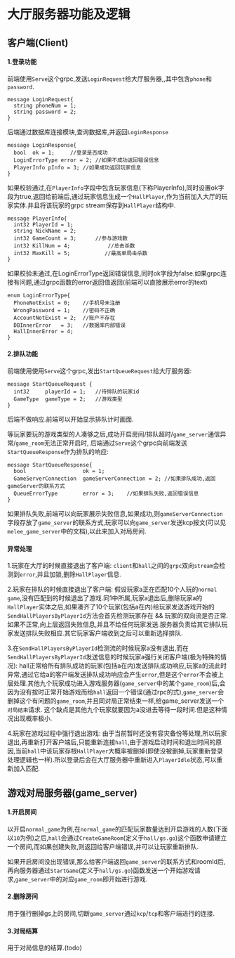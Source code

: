
# 大厅服务器功能及逻辑

## 客户端(Client)

#### 1.登录功能

前端使用`Serve`这个grpc,发送`LoginRequest`给大厅服务器,,其中包含`phone`和`password`.
```
message LoginRequest{
  string phoneNum = 1;
  string password = 2;
}
```

后端通过数据库连接模块,查询数据库,并返回`LoginResponse`
```
message LoginResponse{
  bool  ok = 1;     //登录是否成功
  LoginErrorType error = 2; //如果不成功返回错误信息
  PlayerInfo pInfo = 3; //如果成功返回玩家信息
}
```

如果校验通过,在`PlayerInfo`字段中包含玩家信息(下称PlayerInfo),同时设置ok字段为true,返回给前端后,通过玩家信息生成一个`HallPlayer`,作为当前加入大厅的玩家实体.并且将该玩家的grpc stream保存到`HallPlayer`结构中.
```
message PlayerInfo{
  int32 PlayerId = 1;
  string NickName = 2;
  int32 GameCount = 3;      //参与游戏数
  int32 KillNum = 4;            //总击杀数
  int32 MaxKill = 5;           //最高单局击杀数
}
```

如果校验未通过,在LoginErrorType返回错误信息,同时ok字段为false.如果grpc连接有问题,通过grpc函数的error返回值返回(前端可以直接展示error的text)
```
enum LoginErrorType{
  PhoneNotExist = 0;    //手机号未注册
  WrongPassword = 1;    //密码不正确
  AccountNotExist = 2;  //账户不存在
  DBInnerError   = 3;   //数据库内部错误
  HallInnerError = 4;
}
```

#### 2.排队功能

前端使用使用`Serve`这个grpc,发出`StartQueueRequest`给大厅服务器:
```
message StartQueueRequest {
  int32     playerId = 1;   //待排队的玩家id
  GameType  gameType = 2;   //游戏类型
}
```
后端不做响应.前端可以开始显示排队计时画面.

等玩家要玩的游戏类型的人凑够之后,成功开启房间/排队超时/`game_server`通信异常/`game_room`无法正常开启时,
后端通过`Serve`这个grpc向前端发送`StartQueueResponse`作为排队的响应:

```
message StartQueueResponse{
  bool                  ok = 1;
  GameServerConnection  gameServerConnection = 2; //如果排队成功,返回gameServer的联系方式
  QueueErrorType        error = 3;    //如果排队失败,返回错误信息
}
```

如果排队失败,前端可以向玩家展示失败信息,如果成功,则`gameServerConnection`字段存放了`game_server`的联系方式,玩家可以向`game_server`发送kcp报文(可以见`melee_game_server`中的文档),以此来加入对局房间.

#### 异常处理

1.玩家在大厅的时候直接退出了客户端:
`client`和`hall`之间的`grpc`双向`stream`会检测到`error`,并且加锁,删除`HallPlayer`信息.

2.玩家在排队的时候直接退出了客户端:
假设玩家a正在匹配10个人玩的`normal game`,没有匹配到的时候退出了游戏.同1中所属,玩家a退出后,删除玩家a的`HallPlayer`实体之后,如果凑齐了10个玩家(包括a在内)给玩家发送游戏开始的`SendHallPlayersByPlayerId`方法会首先检测玩家存在 && 玩家的双向流是否正常.如果不正常,向上层返回失败信息,并且不给任何玩家发送.服务器负责给其它排队玩家发送排队失败相应.其它玩家客户端收到之后可以重新选择排队.

3.在`SendHallPlayersByPlayerId`检测流的时候玩家a没有退出,而在`SendHallPlayersByPlayerId`发送信息的时候玩家a强行关闭客户端(极为特殊的情况):
hall正常给所有排队成功的玩家(包括a在内)发送排队成功响应,玩家a的流此时异常,通过它给a的客户端发送排队成功响应会产生`error`,但是这个`error`不会被上层处理.其他九个玩家成功进入游戏服务器(`game_server`中的某个`game_room`)后,会因为没有按时正常开始游戏而给`hall`返回一个错误(通过rpc的式),`game_server`会删掉这个有问题的`game_room`,并且同对局正常结束一样,给game_server发送一个`对局结束`请求.
这个缺点是其他九个玩家就要因为a没进去等待一段时间.但是这种情况出现概率极小.

4.玩家在游戏过程中强行退出游戏:
由于当前暂时还没有容灾备份等处理,所以玩家退出,再重新打开客户端后,只能重新连接`hall`,由于游戏启动时间和退出时间的原因,当前`hall`中该玩家存根`HallPlayer`大概率被删掉(即使没被删掉,玩家重新登录处理逻辑也一样).所以登录后会在大厅服务器中重新进入`PlayerIdle`状态,可以重新加入匹配.



## 游戏对局服务器(game_server)

#### 1.开启房间

以开启`normal_game`为例,在`normal_game`的匹配玩家数量达到开启游戏的人数(下面以`10`为例)之后,`hall`会通过`CreateGameRoom`(定义于`hall/gs.go`)这个函数申请建立一个房间,而如果创建失败,则返回给客户端错误,并可以让玩家重新排队.

如果开启房间没出现错误,那么给客户端返回`game_server`的联系方式和roomId后,再向服务器通过`StartGame`(定义于`hall/gs.go`)函数发送一个开始游戏请求,`game_server`中的对应`game_room`即开始进行游戏.

#### 2.删除房间

用于强行删掉gs上的房间,切断`game_server`通过`kcp`/`tcp`和客户端进行的连接.

#### 3.对局结算

用于对局信息的结算.(todo)

